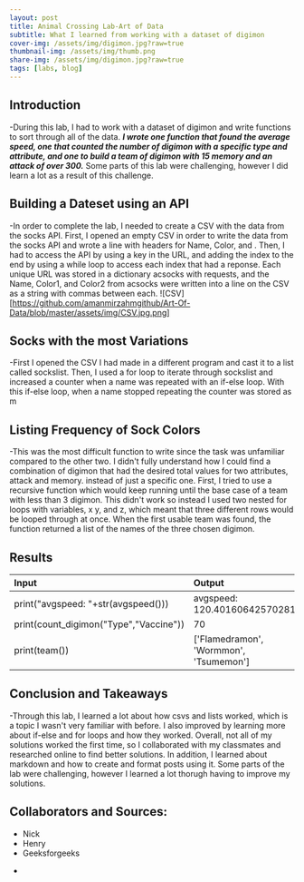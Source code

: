 ```yaml
---
layout: post
title: Animal Crossing Lab-Art of Data
subtitle: What I learned from working with a dataset of digimon
cover-img: /assets/img/digimon.jpg?raw=true
thumbnail-img: /assets/img/thumb.png
share-img: /assets/img/digimon.jpg?raw=true
tags: [labs, blog]
---
```




## Introduction

-During this lab, I had to work with a dataset of digimon and write functions to sort through all of the data.
**_I wrote one function that found the average speed, one that counted the number of digimon with a specific type and attribute, and one to build a team of digimon with 15 memory and an attack of over 300._** Some parts of this lab were challenging, however I did learn a lot as a result of this challenge. 

## Building a Dateset using an API

-In order to complete the lab, I needed to create a CSV with the data from the socks API. First, I opened an empty CSV in order to write the data from the socks API and wrote a line with headers for Name, Color, and .
Then, I had to access the API by using a key in the URL, and adding the index to the end by using a while loop to access each index that had a reponse.
Each unique URL was stored in a dictionary acsocks with requests, and the Name, Color1, and Color2 from acsocks were written into a line on the CSV as a string with commas between each.
![CSV][https://github.com/amanmirzahmgithub/Art-Of-Data/blob/master/assets/img/CSV.jpg.png]

## Socks with the most Variations
 
-First I opened the CSV I had made in a different program and cast it to a list called sockslist. Then, I used a for loop to iterate through sockslist and increased a counter when a name was repeated with an if-else loop.
With this if-else loop, when a name stopped repeating the counter was stored as m
 
## Listing Frequency of Sock Colors
 
 -This was the most difficult function to write since the task was unfamiliar compared to the other two. I didn't fully understand how I could find a combination of digimon that had the desired total values for two attributes, attack and memory. instead of just a specific one. First, I tried to use a recursive function which would keep running until the base case of a team with less than 3 digimon. This didn't work so instead I used two nested for loops with variables, x y, and z, which meant that three different rows would be looped through at once. When the first usable team was found, the function returned a list of the names of the three chosen digimon. 
 
## Results

| Input | Output | 
| :------ |:--- | 
| print("avgspeed: "+str(avgspeed())) | avgspeed: 120.40160642570281 | 
| print(count_digimon("Type","Vaccine")) | 70 | 
| print(team()) | ['Flamedramon', 'Wormmon', 'Tsumemon'] | 


## Conclusion and Takeaways

-Through this lab, I learned a lot about how csvs and lists worked, which is a topic I wasn't very familiar with before. I also improved by learning more about if-else and for loops and how they worked. Overall, not all of my solutions worked the first time, so I collaborated with my classmates and researched online to find better solutions. In addition, I learned about markdown and how to create and format posts using it. Some parts of the lab were challenging, however I learned a lot thorugh having to improve my solutions.

## Collaborators and Sources:

* Nick 
* Henry
* Geeksforgeeks


 
 -
